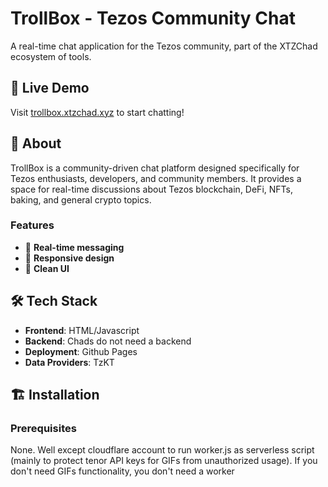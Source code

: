 # TrollBox - Tezos Community Chat

A real-time chat application for the Tezos community, part of the XTZChad ecosystem of tools.

## 🚀 Live Demo

Visit [trollbox.xtzchad.xyz](https://trollbox.xtzchad.xyz) to start chatting!

## 📖 About

TrollBox is a community-driven chat platform designed specifically for Tezos enthusiasts, developers, and community members. It provides a space for real-time discussions about Tezos blockchain, DeFi, NFTs, baking, and general crypto topics.

### Features

- 💬 **Real-time messaging**
- 📱 **Responsive design**
- 🎨 **Clean UI**

## 🛠️ Tech Stack

- **Frontend**: HTML/Javascript
- **Backend**: Chads do not need a backend
- **Deployment**: Github Pages
- **Data Providers**: TzKT

## 🏗️ Installation

### Prerequisites

None. Well except cloudflare account to run worker.js as serverless script (mainly to protect tenor API keys for GIFs from unauthorized usage). If you don't need GIFs functionality, you don't need a worker

